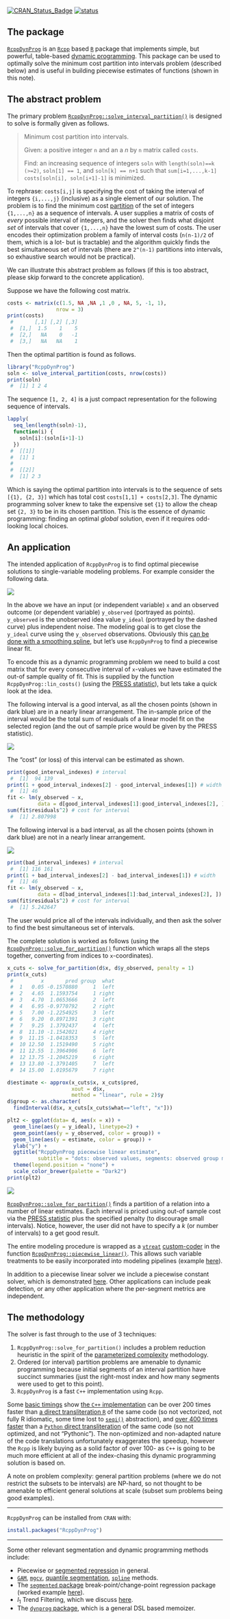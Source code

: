 
[![CRAN\_Status\_Badge](https://www.r-pkg.org/badges/version/RcppDynProg)](https://cran.r-project.org/package=RcppDynProg)
[![status](https://tinyverse.netlify.com/badge/RcppDynProg)](https://CRAN.R-project.org/package=RcppDynProg)

<!-- README.md is generated from README.Rmd. Please edit that file -->

The package
-----------

[`RcppDynProg`](https://github.com/WinVector/RcppDynProg) is an
[`Rcpp`](https://CRAN.R-project.org/package=Rcpp) based
[`R`](https://www.r-project.org) package that implements simple, but
powerful, table-based [dynamic
programming](https://en.wikipedia.org/wiki/Dynamic_programming). This
package can be used to optimally solve the minimum cost partition into
intervals problem (described below) and is useful in building piecewise
estimates of functions (shown in this note).

The abstract problem
--------------------

The primary problem
[`RcppDynProg::solve_interval_partition()`](https://winvector.github.io/RcppDynProg/reference/solve_interval_partition.html)
is designed to solve is formally given as follows.

> Minimum cost partition into intervals.
>
> Given: a positive integer `n` and an a *n* by `n` matrix called
> `costs`.
>
> Find: an increasing sequence of integers `soln` with
> `length(soln)==k (>=2)`, `soln[1] == 1`, and `soln[k] == n+1` such
> that `sum[i=1,...,k-1] costs[soln[i], soln[i+1]-1]` is minimized.

To rephrase: `costs[i,j]` is specifying the cost of taking the interval
of integers `{i,...,j}` (inclusive) as a single element of our solution.
The problem is to find the minimum cost
[partition](https://en.wikipedia.org/wiki/Partition_of_a_set) of the set
of integers `{1,...,n}` as a sequence of intervals. A user supplies a
matrix of costs of *every* possible interval of integers, and the solver
then finds what disjoint *set* of intervals that cover `{1,...,n}` have
the lowest sum of costs. The user encodes their optimization problem a
family of interval costs (`n(n-1)/2` of them, which is a lot- but is
tractable) and the algorithm quickly finds the best simultaneous set of
intervals (there are `2^(n-1)` partitions into intervals, so exhaustive
search would not be practical).

We can illustrate this abstract problem as follows (if this is too
abstract, please skip forward to the concrete application).

Suppose we have the following cost matrix.

``` r
costs <- matrix(c(1.5, NA ,NA ,1 ,0 , NA, 5, -1, 1), 
                nrow = 3)
print(costs)
 #       [,1] [,2] [,3]
 #  [1,]  1.5    1    5
 #  [2,]   NA    0   -1
 #  [3,]   NA   NA    1
```

Then the optimal partition is found as follows.

``` r
library("RcppDynProg")
soln <- solve_interval_partition(costs, nrow(costs))
print(soln)
 #  [1] 1 2 4
```

The sequence `[1, 2, 4]` is a just compact representation for the
following sequence of intervals.

``` r
lapply(
  seq_len(length(soln)-1),
  function(i) {
    soln[i]:(soln[i+1]-1)
  })
 #  [[1]]
 #  [1] 1
 #  
 #  [[2]]
 #  [1] 2 3
```

Which is saying the optimal partition into intervals is to the sequence
of sets `[{1}, {2, 3}]` which has total cost `costs[1,1] + costs[2,3]`.
The dynamic programming solver knew to take the expensive set `{1}` to
allow the cheap set `{2, 3}` to be in its chosen partition. This is the
essence of dynamic programming: finding an optimal *global* solution,
even if it requires odd-looking local choices.

An application
--------------

The intended application of `RcppDynProg` is to find optimal piecewise
solutions to single-variable modeling problems. For example consider the
following data.

<img src="tools/README-r1-1.png" style="display: block; margin: auto;" />

In the above we have an input (or independent variable) `x` and an
observed outcome (or dependent variable) `y_observed` (portrayed as
points). `y_observed` is the unobserved idea value `y_ideal` (portrayed
by the dashed curve) plus independent noise. The modeling goal is to get
close the `y_ideal` curve using the `y_observed` observations. Obviously
this [can be done with a smoothing
spline](https://github.com/WinVector/RcppDynProg/blob/master/extras/SegmentationL.md),
but let’s use `RcppDynProg` to find a piecewise linear fit.

To encode this as a dynamic programming problem we need to build a cost
matrix that for every consecutive interval of `x`-values we have
estimated the out-of sample quality of fit. This is supplied by the
function `RcppDynProg::lin_costs()` (using the [PRESS
statistic](https://win-vector.com/2014/09/25/estimating-generalization-error-with-the-press-statistic/)),
but lets take a quick look at the idea.

The following interval is a good interval, as all the chosen points
(shown in dark blue) are in a nearly linear arrangement. The in-sample
price of the interval would be the total sum of residuals of a linear
model fit on the selected region (and the out of sample price would be
given by the PRESS statistic).

<img src="tools/README-rg1-1.png" style="display: block; margin: auto;" />

The “cost” (or loss) of this interval can be estimated as shown.

``` r
print(good_interval_indexes) # interval 
 #  [1]  94 139
print(1 + good_interval_indexes[2] - good_interval_indexes[1]) # width
 #  [1] 46
fit <- lm(y_observed ~ x, 
          data = d[good_interval_indexes[1]:good_interval_indexes[2], ])
sum(fit$residuals^2) # cost for interval
 #  [1] 2.807998
```

The following interval is a bad interval, as all the chosen points
(shown in dark blue) are not in a nearly linear arrangement.

<img src="tools/README-rb1-1.png" style="display: block; margin: auto;" />

``` r
print(bad_interval_indexes) # interval
 #  [1] 116 161
print(1 + bad_interval_indexes[2] - bad_interval_indexes[1]) # width
 #  [1] 46
fit <- lm(y_observed ~ x, 
          data = d[bad_interval_indexes[1]:bad_interval_indexes[2], ])
sum(fit$residuals^2) # cost for interval
 #  [1] 5.242647
```

The user would price all of the intervals individually, and then ask the
solver to find the best simultaneous set of intervals.

The complete solution is worked as follows (using the
[`RcppDynProg::solve_for_partition()`](https://winvector.github.io/RcppDynProg/reference/solve_for_partition.html)
function which wraps all the steps together, converting from indices to
`x`-coordinates).

``` r
x_cuts <- solve_for_partition(d$x, d$y_observed, penalty = 1)
print(x_cuts)
 #         x       pred group  what
 #  1   0.05 -0.1570880     1  left
 #  2   4.65  1.1593754     1 right
 #  3   4.70  1.0653666     2  left
 #  4   6.95 -0.9770792     2 right
 #  5   7.00 -1.2254925     3  left
 #  6   9.20  0.8971391     3 right
 #  7   9.25  1.3792437     4  left
 #  8  11.10 -1.1542021     4 right
 #  9  11.15 -1.0418353     5  left
 #  10 12.50  1.1519490     5 right
 #  11 12.55  1.3964906     6  left
 #  12 13.75 -1.2045219     6 right
 #  13 13.80 -1.3791405     7  left
 #  14 15.00  1.0195679     7 right

d$estimate <- approx(x_cuts$x, x_cuts$pred, 
                     xout = d$x, 
                     method = "linear", rule = 2)$y
d$group <- as.character(
  findInterval(d$x, x_cuts[x_cuts$what=="left", "x"]))

plt2 <- ggplot(data= d, aes(x = x)) + 
  geom_line(aes(y = y_ideal), linetype=2) +
  geom_point(aes(y = y_observed, color = group)) +
  geom_line(aes(y = estimate, color = group)) +
  ylab("y") +
  ggtitle("RcppDynProg piecewise linear estimate",
          subtitle = "dots: observed values, segments: observed group means, dashed line: unobserved true values") + 
  theme(legend.position = "none") +
  scale_color_brewer(palette = "Dark2")
print(plt2)
```

<img src="tools/README-r2-1.png" style="display: block; margin: auto;" />

[`RcppDynProg::solve_for_partition()`](https://winvector.github.io/RcppDynProg/reference/solve_for_partition.html)
finds a partition of a relation into a number of linear estimates. Each
interval is priced using out-of sample cost via the [PRESS
statistic](https://win-vector.com/2014/09/25/estimating-generalization-error-with-the-press-statistic/)
plus the specified penalty (to discourage small intervals). Notice,
however, the user did not have to specify a *k* (or number of intervals)
to a get good result.

The entire modeling procedure is wrapped as a
[`vtreat`](https://github.com/WinVector/vtreat)
[custom-coder](https://win-vector.com/2017/09/25/custom-level-coding-in-vtreat/)
in the function
[`RcppDynProg::piecewise_linear()`](https://winvector.github.io/RcppDynProg/reference/piecewise_linear.html).
This allows such variable treatments to be easily incorporated into
modeling pipelines (example
[here](https://github.com/WinVector/zmPDSwR/blob/master/KDD2009/KDD2009vtreat.md)).

In addition to a piecewise linear solver we include a piecewise constant
solver, which is demonstrated
[here](https://winvector.github.io/RcppDynProg/articles/Segmentation.html).
Other applications can include peak detection, or any other application
where the per-segment metrics are independent.

The methodology
---------------

The solver is fast through to the use of 3 techniques:

1.  `RcppDynProg::solve_for_partition()` includes a problem reduction
    heuristic in the spirit of the [parameterized
    complexity](https://www.springer.com/us/book/9780387948836)
    methodology.
2.  Ordered (or interval) partition problems are amenable to dynamic
    programming because initial segments of an interval partition have
    succinct summaries (just the right-most index and how many segments
    were used to get to this point).
3.  `RcppDynProg` is a fast `C++` implementation using `Rcpp`.

Some [basic
timings](https://github.com/WinVector/RcppDynProg/blob/master/extras/Timings.md)
show [the `C++`
implementation](https://github.com/WinVector/RcppDynProg/blob/master/src/solve_interval_partition.cpp)
can be over 200 times faster than [a direct transliteration
`R`](https://github.com/WinVector/RcppDynProg/blob/master/R/solve_dyn_R.R)
of the same code (so not vectorized, not fully R idiomatic, some time
lost to
[`seqi()`](https://winvector.github.io/wrapr/reference/seqi.html)
abstraction), and [over 400 times
faster](https://github.com/WinVector/RcppDynProg/blob/master/extras/time_python.ipynb)
than a [`Python` direct
transliteration](https://github.com/WinVector/RcppDynProg/blob/master/extras/DynProg.py)
of the same code (so not optimized, and not “Pythonic”). The
non-optimized and non-adapted nature of the code translations
unfortunately exaggerates the speedup, however the `Rcpp` is likely
buying as a solid factor of over 100- as `C++` is going to be much more
efficient at all of the index-chasing this dynamic programming solution
is based on.

A note on problem complexity: general partition problems (where we do
not restrict the subsets to be intervals) are NP-hard, so not thought to
be amenable to efficient general solutions at scale (subset sum problems
being good examples).

------------------------------------------------------------------------

`RcppDynProg` can be installed from `CRAN` with:

``` r
install.packages("RcppDynProg")
```

------------------------------------------------------------------------

Some other relevant segmentation and dynamic programming methods
include:

-   Piecewise or [segmented
    regression](https://en.wikipedia.org/wiki/Segmented_regression) in
    general.
-   [`GAM`](https://CRAN.R-project.org/package=gam),
    [`mgcv`](https://CRAN.R-project.org/package=mgcv), [quantile
    segmentation](https://github.com/WinVector/vtreat/blob/master/R/segmented_variable.R),
    [`spline`](https://github.com/WinVector/vtreat/blob/master/R/spline_variable.R)
    methods.
-   The [`segmented`
    package](https://CRAN.R-project.org/package=segmented)
    break-point/change-point regression package (worked example
    [here](https://github.com/WinVector/RcppDynProg/blob/master/extras/sp500/segmented_Example.md)).
-   *l*<sub>1</sub> Trend Filtering, which we discuss
    [here](https://github.com/WinVector/RcppDynProg/blob/master/extras/sp500/sp500_example.pdf).
-   The [`dynprog` package](https://CRAN.R-project.org/package=dynprog),
    which is a general DSL based memoizer.
